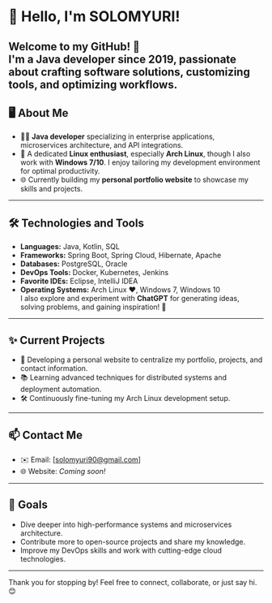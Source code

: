 # 👋 Hello, I'm SOLOMYURI!
Welcome to my GitHub! 🚀  
I'm a Java developer since 2019, passionate about crafting software solutions, customizing tools, and optimizing workflows.  
---
## 🖥️ About Me
- 🧑‍💻 **Java developer** specializing in enterprise applications, microservices architecture, and API integrations.  
- 🐧 A dedicated **Linux enthusiast**, especially **Arch Linux**, though I also work with **Windows 7/10**. I enjoy tailoring my development environment for optimal productivity.  
- 🌐 Currently building my **personal portfolio website** to showcase my skills and projects.  
---
## 🛠️ Technologies and Tools
- **Languages:** Java, Kotlin, SQL  
- **Frameworks:** Spring Boot, Spring Cloud, Hibernate, Apache  
- **Databases:** PostgreSQL, Oracle  
- **DevOps Tools:** Docker, Kubernetes, Jenkins  
- **Favorite IDEs:** Eclipse, IntelliJ IDEA  
- **Operating Systems:** Arch Linux ❤️, Windows 7, Windows 10  
I also explore and experiment with **ChatGPT** for generating ideas, solving problems, and gaining inspiration! 🤖  
---
## ✨ Current Projects
- 🌱 Developing a personal website to centralize my portfolio, projects, and contact information.  
- 📚 Learning advanced techniques for distributed systems and deployment automation.  
- 🛠️ Continuously fine-tuning my Arch Linux development setup.  
---
## 📫 Contact Me
- ✉️ Email: [solomyuri90@gmail.com] 
- 🌐 Website: *Coming soon!*  
---
## 🎯 Goals
- Dive deeper into high-performance systems and microservices architecture.  
- Contribute more to open-source projects and share my knowledge.  
- Improve my DevOps skills and work with cutting-edge cloud technologies.  
---
Thank you for stopping by! Feel free to connect, collaborate, or just say hi. 😊  
